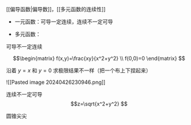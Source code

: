 [[偏导函数|偏导数]]，[[多元函数的连续性]]

- 一元函数：可导一定连续，连续不一定可导

- 多元函数：

可导不一定连续


$$\begin{matrix} 
f(x,y)=\frac{xy}{x^2+y^2} \\
f(0,0)=0
\end{matrix}
$$

沿着 $y=x$ 和 $y=0$ 求极限结果不一样（把一个布上下捏起来）

![[Pasted image 20240426230946.png]]


连续不一定可导
$$z=\sqrt{x^2+y^2} $$

圆锥尖尖